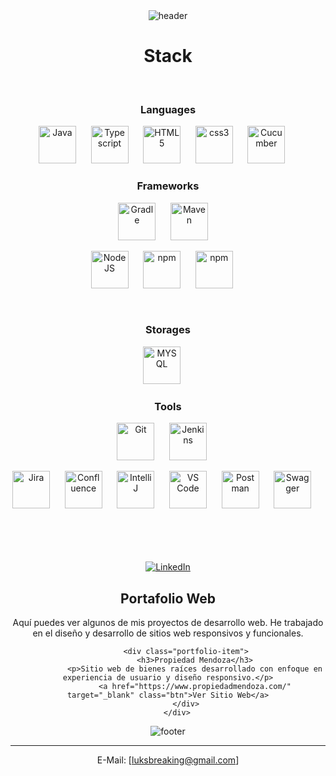 <!-- HEADER -->
<div align="center" width="100">
  <img src="https://capsule-render.vercel.app/api?color=0:1408d0,50:0860d0,100:08c4d0&height=250&section=header&text=Lucas%20Barabas&fontSize=30&type=waving&fontColor=fefefe&&animation=fadeIn"
  alt="header"/>
</div>

<!-- STACK -->
<div align="center" width="100">
  <h1>Stack</h1>
  
  <!-- Languages -->
  </br>
  <h3>Languages</h3>
  <img
    src="https://cdn.jsdelivr.net/gh/devicons/devicon@latest/icons/java/java-original-wordmark.svg"
    width="60px"
    alt="Java">
    &nbsp;&nbsp;&nbsp;&nbsp;
  <img
    src="https://cdn.jsdelivr.net/gh/devicons/devicon@latest/icons/typescript/typescript-original.svg"
    width="60px"
    alt="Typescript">
    &nbsp;&nbsp;&nbsp;&nbsp;
  <img
    src="https://cdn.jsdelivr.net/gh/devicons/devicon@latest/icons/html5/html5-original-wordmark.svg"
    width="60px"
    alt="HTML5">
    &nbsp;&nbsp;&nbsp;&nbsp;
  <img
    src="https://cdn.jsdelivr.net/gh/devicons/devicon@latest/icons/css3/css3-original-wordmark.svg"
    width="60px"
    alt="css3">
    &nbsp;&nbsp;&nbsp;&nbsp;
    <img
    src="https://cdn.jsdelivr.net/gh/devicons/devicon@latest/icons/cucumber/cucumber-plain-wordmark.svg"
    width="60px"
    alt="Cucumber">
    &nbsp;&nbsp;&nbsp;&nbsp;
  
  <!-- Frameworks -->
  </br>
  <h3>Frameworks</h3>
  <img
    src="https://cdn.jsdelivr.net/gh/devicons/devicon@latest/icons/gradle/gradle-original.svg"
    width="60px"
    alt="Gradle">
    &nbsp;&nbsp;&nbsp;&nbsp;
  <img
    src="https://logodix.com/logo/699172.png"
    width="60px"
    alt="Maven">
    &nbsp;&nbsp;&nbsp;

  </br>

  <img
    src="https://cdn.jsdelivr.net/gh/devicons/devicon@latest/icons/nodejs/nodejs-original-wordmark.svg"
    width="60px"
    alt="NodeJS">
    &nbsp;&nbsp;&nbsp;&nbsp;
  <img
    src="https://cdn.jsdelivr.net/gh/devicons/devicon@latest/icons/npm/npm-original-wordmark.svg"
    width="60px"
    alt="npm">
    &nbsp;&nbsp;&nbsp;&nbsp;
<img
    src="https://jmeter.apache.org/images/logo.svg"
    width="60px"
    alt="npm">
    &nbsp;&nbsp;&nbsp;&nbsp;
  
  <!-- Storages -->
  </br>
  <h3>Storages</h3>
  <img
    src="https://cdn.jsdelivr.net/gh/devicons/devicon@latest/icons/mysql/mysql-original-wordmark.svg"
    width="60px"
    alt="MYSQL">
    &nbsp;&nbsp;&nbsp;&nbsp;
  
  <!-- Tools -->
  </br>
  <h3>Tools</h3>
  <img
    src="https://cdn.jsdelivr.net/gh/devicons/devicon@latest/icons/github/github-original-wordmark.svg"
    width="60px"
    alt="Git">
    &nbsp;&nbsp;&nbsp;&nbsp;
  <img
    src="https://cdn.jsdelivr.net/gh/devicons/devicon@latest/icons/jenkins/jenkins-original.svg"
    width="60px"
    alt="Jenkins">
    &nbsp;&nbsp;&nbsp;&nbsp;
  </br>
  
  <img
    src="https://cdn.jsdelivr.net/gh/devicons/devicon@latest/icons/jira/jira-original-wordmark.svg"
    width="60px"
    alt="Jira">
    &nbsp;&nbsp;&nbsp;&nbsp;
  <img
    src="https://cdn.jsdelivr.net/gh/devicons/devicon@latest/icons/confluence/confluence-original-wordmark.svg"
    width="60px"
    alt="Confluence">
    &nbsp;&nbsp;&nbsp;&nbsp;
  <img
    src="https://upload.wikimedia.org/wikipedia/commons/thumb/9/9c/IntelliJ_IDEA_Icon.svg/512px-IntelliJ_IDEA_Icon.svg.png"
    width="60px"
    alt="IntelliJ">
    &nbsp;&nbsp;&nbsp;&nbsp;
  <img
    src="https://cdn.jsdelivr.net/gh/devicons/devicon@latest/icons/vscode/vscode-original-wordmark.svg"
    width="60px"
    alt="VS Code">
    &nbsp;&nbsp;&nbsp;&nbsp;
    <img
    src="https://cdn.jsdelivr.net/gh/devicons/devicon@latest/icons/postman/postman-original-wordmark.svg"
    width="60px"
    alt="Postman">
    &nbsp;&nbsp;&nbsp;&nbsp;
    <img
    src="https://cdn.jsdelivr.net/gh/devicons/devicon@latest/icons/swagger/swagger-original-wordmark.svg"
    width="60px"
    alt="Swagger">
    &nbsp;&nbsp;&nbsp;&nbsp;
  
</div>

</br>
</br>
</br>

<!-- STATS -->
<!--<div align="center" width="100">
  <h1>Statistic</h1>
    <img
      src="https://github-readme-streak-stats.herokuapp.com?user=tinobboy&theme=tokyonight&hide_border=true&date_format=%5BY%20%5DM%20j&background=FFFFFF&currStreakNum=71A5FD&currStreakLabel=71A5FD&dates=61D9E1"
      alt="tinobboy GitHub Streak">
  </br>
  <img
    src="https://github-readme-stats.vercel.app/api?username=tinobboy&include_all_commits=true&count_private=true&show_icons=true&line_height=20&title_color=71A5FD&icon_color=71A5FD&text_color=71A5FD&bg_color=ffffff&hide=stars"
    alt="tinobboy GitHub Stats">
  </br>
  <img
    src="https://github-profile-trophy.vercel.app/?username=tinobboy&margin-w=15&margin-h=15&no-bg=true&no-frame=true"
    alt="tinobboy GitHub Awards">
</div>-->

<div align="center">
  </br>
  <a href="https://www.linkedin.com/in/lucas-barabas-150239100/">
    <img
      src="https://img.shields.io/badge/LinkedIn--_.svg?style=social&logo=linkedin"
      alt="LinkedIn">
  </a>
  <!--<a href="https://github.com/tinobboy">
    <img
      src="https://img.shields.io/badge/GitHub--_.svg?style=social&logo=github"
      alt="LinkedIn">
  </a>

  </br>
<!-- PORTAFOLIO WEB -->
        <div class="section">
            <h2>Portafolio Web</h2>
            <p>Aquí puedes ver algunos de mis proyectos de desarrollo web. He trabajado en el diseño y desarrollo de sitios web responsivos y funcionales.</p>
            
            <div class="portfolio-item">
                <h3>Propiedad Mendoza</h3>
                <p>Sitio web de bienes raíces desarrollado con enfoque en experiencia de usuario y diseño responsivo.</p>
                <a href="https://www.propiedadmendoza.com/" target="_blank" class="btn">Ver Sitio Web</a>
            </div>
        </div>
<!-- FOOTER -->
<div align="center" width="100">
  <img src="https://capsule-render.vercel.app/api?color=0:1408d0,50:0860d0,100:08c4d0&height=100&section=footer&fontSize=30&type=waving&fontColor=fefefe"
  alt="footer" />
</div>

<!--
USED:
1. Markdown: https://github.github.com/gfm/
2. Icons: https://github.com/devicons/devicon/tree/v2.14.0/icons
3. Header/Footer: https://github.com/kyechan99/capsule-render
4. GitHub streak: https://github-readme-streak-stats.herokuapp.com/demo/
5. GitHub trophy: https://github.com/ryo-ma/github-profile-trophy
6. Badges: https://shields.io
-->

------

E-Mail: [luksbreaking@gmail.com]
